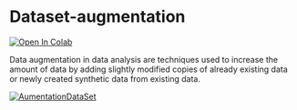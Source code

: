 # Dataset-augmentation

[![Open In Colab](https://colab.research.google.com/assets/colab-badge.svg)](https://colab.research.google.com/github/DiouaneAbdallah/Dataset-augmentation/blob/main/AumentationDataSet.ipynb)

Data augmentation in data analysis are techniques used to increase the amount of data by adding slightly modified copies of already existing data or newly created synthetic data from existing data. 

[![AumentationDataSet](https://qph.fs.quoracdn.net/main-qimg-f4ef0275ac4eac7ed76ae840983bdfba)]()

